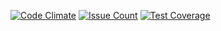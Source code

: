 [![Code Climate](https://codeclimate.com/github/Bizcoito/waffles/badges/gpa.svg)](https://codeclimate.com/github/Bizcoito/waffles)  [![Issue Count](https://codeclimate.com/github/Bizcoito/waffles/badges/issue_count.svg)](https://codeclimate.com/github/Bizcoito/waffles)
[![Test Coverage](https://codeclimate.com/github/Bizcoito/waffles/badges/coverage.svg)](https://codeclimate.com/github/Bizcoito/waffles/coverage)

